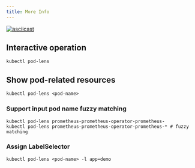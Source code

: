 ```yaml
---
title: More Info
---
```


[![asciicast](https://asciinema.org/a/400180.svg)](https://asciinema.org/a/400180)

## Interactive operation

```console
kubectl pod-lens
```

## Show pod-related resources

```console
kubectl pod-lens <pod-name>
```

### Support input pod name fuzzy matching

```console
kubectl pod-lens prometheus-prometheus-operator-prometheus-
kubectl pod-lens prometheus-prometheus-operator-prometheus-* # fuzzy matching
```


### Assign LabelSelector

```console
kubectl pod-lens <pod-name> -l app=demo
```
